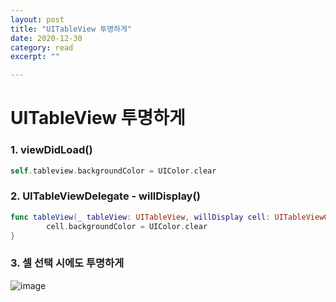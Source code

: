 ```yaml
---
layout: post
title: "UITableView 투명하게" 
date: 2020-12-30
category: read 
excerpt: ""

---
```


# UITableView 투명하게

### 1. viewDidLoad()

```swift
self.tableview.backgroundColor = UIColor.clear
```

### 2. UITableViewDelegate - willDisplay()

```swift
func tableView(_ tableView: UITableView, willDisplay cell: UITableViewCell, forRowAt indexPath: IndexPath) {
        cell.backgroundColor = UIColor.clear
}
```

### 3. 셀 선택 시에도 투명하게

![image](https://user-images.githubusercontent.com/28949235/103336206-ae164680-4aba-11eb-8cab-bb85ddd3e1c2.png)

